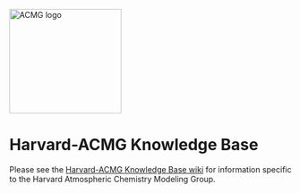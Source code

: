 <a href="https://acmg.seas.harvard.edu"><img src="https://acmg.seas.harvard.edu/sites/projects.iq.harvard.edu/files/acmg/files/img_acmg_logo_small.png" width="200" height="187" alt="ACMG logo"></a>

# Harvard-ACMG Knowledge Base

Please see the [Harvard-ACMG Knowledge Base wiki](https://github.com/Harvard-ACMG/knowledge-base/wiki) for information specific to the Harvard Atmospheric Chemistry Modeling Group.
